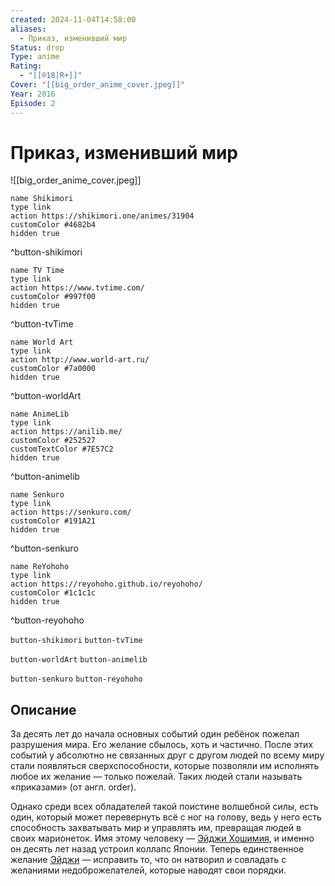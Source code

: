 ```yaml
---
created: 2024-11-04T14:58:00
aliases:
  - Приказ, изменивший мир
Status: drop
Type: anime
Rating:
  - "[[®️18|R+]]"
Cover: "[[big_order_anime_cover.jpeg]]"
Year: 2016
Episode: 2
---
```


# Приказ, изменивший мир

![[big_order_anime_cover.jpeg]]

```button
name Shikimori
type link
action https://shikimori.one/animes/31904
customColor #4682b4
hidden true
```
^button-shikimori

```button
name TV Time
type link
action https://www.tvtime.com/
customColor #997f00
hidden true
```
^button-tvTime

```button
name World Art
type link
action http://www.world-art.ru/
customColor #7a0000
hidden true
```
^button-worldArt

```button
name AnimeLib
type link
action https://anilib.me/
customColor #252527
customTextColor #7E57C2
hidden true
```
^button-animelib

```button
name Senkuro
type link
action https://senkuro.com/
customColor #191A21
hidden true
```
^button-senkuro

```button
name ReYohoho
type link
action https://reyohoho.github.io/reyohoho/
customColor #1c1c1c
hidden true
```
^button-reyohoho

`button-shikimori` `button-tvTime`

`button-worldArt` `button-animelib`

`button-senkuro` `button-reyohoho`

## Описание

За десять лет до начала основных событий один ребёнок пожелал разрушения мира. Его желание сбылось, хоть и частично. После этих событий у абсолютно не связанных друг с другом людей по всему миру стали появляться сверхспособности, которые позволяли им исполнять любое их желание — только пожелай. Таких людей стали называть «приказами» (от англ. order).

Однако среди всех обладателей такой поистине волшебной силы, есть один, который может перевернуть всё с ног на голову, ведь у него есть способность захватывать мир и управлять им, превращая людей в своих марионеток. Имя этому человеку — [Эйджи Хошимия](https://shikimori.one/characters/49505-eiji-hoshimiya), и именно он десять лет назад устроил коллапс Японии. Теперь единственное желание [Эйджи](https://shikimori.one/characters/49505-eiji-hoshimiya) — исправить то, что он натворил и совладать с желаниями недоброжелателей, которые наводят свои порядки.
